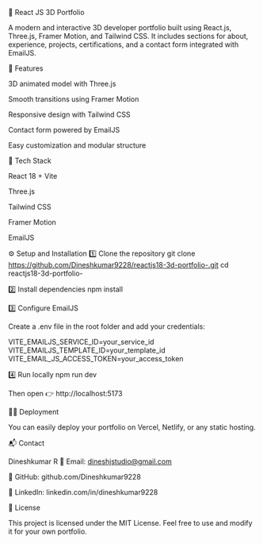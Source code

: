 
🎨 React JS 3D Portfolio

A modern and interactive 3D developer portfolio built using React.js, Three.js, Framer Motion, and Tailwind CSS.
It includes sections for about, experience, projects, certifications, and a contact form integrated with EmailJS.

🚀 Features

3D animated model with Three.js

Smooth transitions using Framer Motion

Responsive design with Tailwind CSS

Contact form powered by EmailJS

Easy customization and modular structure

🧰 Tech Stack

React 18 + Vite

Three.js

Tailwind CSS

Framer Motion

EmailJS

⚙️ Setup and Installation
1️⃣ Clone the repository
git clone https://github.com/Dineshkumar9228/reactjs18-3d-portfolio-.git
cd reactjs18-3d-portfolio-

2️⃣ Install dependencies
npm install

3️⃣ Configure EmailJS

Create a .env file in the root folder and add your credentials:

VITE_EMAILJS_SERVICE_ID=your_service_id
VITE_EMAILJS_TEMPLATE_ID=your_template_id
VITE_EMAIL_JS_ACCESS_TOKEN=your_access_token

4️⃣ Run locally
npm run dev


Then open 👉 http://localhost:5173

🧑‍💻 Deployment

You can easily deploy your portfolio on Vercel, Netlify, or any static hosting.

📬 Contact

Dineshkumar R
📧 Email: dineshjstudio@gmail.com

🔗 GitHub: github.com/Dineshkumar9228

💼 LinkedIn: linkedin.com/in/dineshkumar9228

🪪 License

This project is licensed under the MIT License.
Feel free to use and modify it for your own portfolio.

